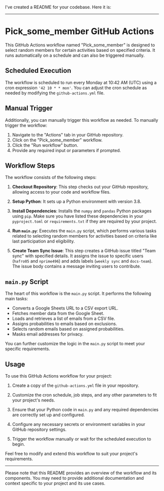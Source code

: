 I've created a README for your codebase. Here it is:

---

# Pick_some_member GitHub Actions

This GitHub Actions workflow named "Pick_some_member" is designed to select random members for certain activities based on specified criteria. It runs automatically on a schedule and can also be triggered manually.

## Scheduled Execution

The workflow is scheduled to run every Monday at 10:42 AM (UTC) using a cron expression `'42 10 * * mon'`. You can adjust the cron schedule as needed by modifying the `github-actions.yml` file.

## Manual Trigger

Additionally, you can manually trigger this workflow as needed. To manually trigger the workflow:

1. Navigate to the "Actions" tab in your GitHub repository.
2. Click on the "Pick_some_member" workflow.
3. Click the "Run workflow" button.
4. Provide any required input or parameters if prompted.

## Workflow Steps

The workflow consists of the following steps:

1. **Checkout Repository**: This step checks out your GitHub repository, allowing access to your code and workflow files.

2. **Setup Python**: It sets up a Python environment with version 3.8.

3. **Install Dependencies**: Installs the `numpy` and `pandas` Python packages using `pip`. Make sure you have listed these dependencies in your `pyproject.toml` or `requirements.txt` if they are required by your project.

4. **Run `main.py`**: Executes the `main.py` script, which performs various tasks related to selecting random members for activities based on criteria like last participation and eligibility.

5. **Create Team Sync Issue**: This step creates a GitHub issue titled "Team sync" with specified details. It assigns the issue to specific users (`hafro05` and `nprime496`) and adds labels (`weekly sync` and `docs-team`). The issue body contains a message inviting users to contribute.

## `main.py` Script

The heart of this workflow is the `main.py` script. It performs the following main tasks:

- Converts a Google Sheets URL to a CSV export URL.
- Fetches member data from the Google Sheet.
- Loads and retrieves a list of emails from a CSV file.
- Assigns probabilities to emails based on exclusions.
- Selects random emails based on assigned probabilities.
- Masks email addresses for privacy.

You can further customize the logic in the `main.py` script to meet your specific requirements.

## Usage

To use this GitHub Actions workflow for your project:

1. Create a copy of the `github-actions.yml` file in your repository.

2. Customize the cron schedule, job steps, and any other parameters to fit your project's needs.

3. Ensure that your Python code in `main.py` and any required dependencies are correctly set up and configured.

4. Configure any necessary secrets or environment variables in your GitHub repository settings.

5. Trigger the workflow manually or wait for the scheduled execution to begin.

Feel free to modify and extend this workflow to suit your project's requirements.

---

Please note that this README provides an overview of the workflow and its components. You may need to provide additional documentation and context specific to your project and its use cases.

